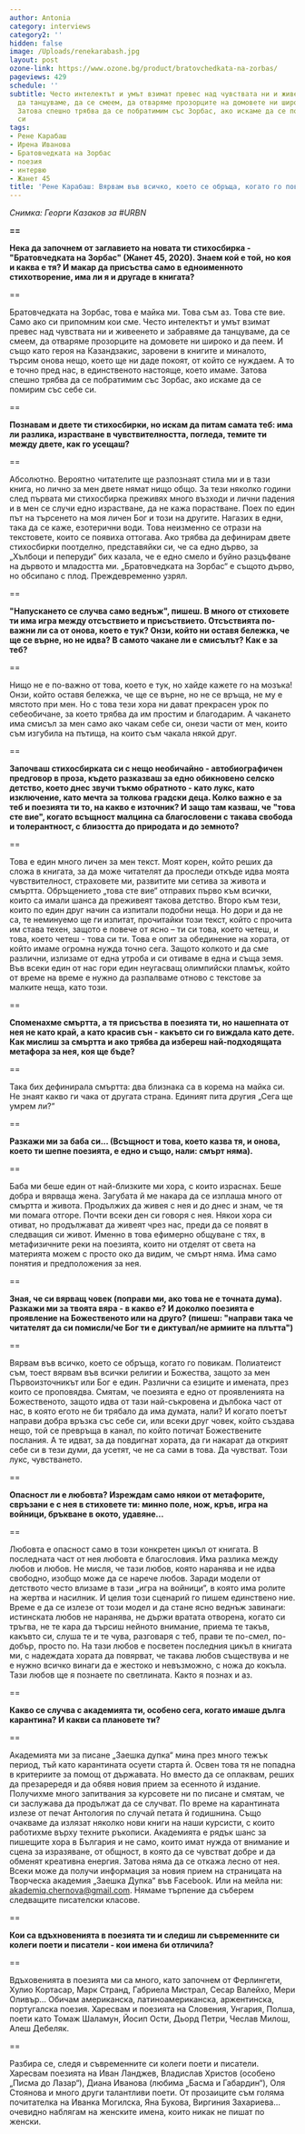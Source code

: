 ```yaml
---
author: Antonia
category: interviews
category2: ''
hidden: false
image: /Uploads/renekarabash.jpg
layout: post
ozone-link: https://www.ozone.bg/product/bratovchedkata-na-zorbas/
pageviews: 429
schedule: ''
subtitle: Често интелектът и умът взимат превес над чувствата ни и живеенето и забравяме
  да танцуваме, да се смеем, да отваряме прозорците на домовете ни широко и да пеем.
  Затова спешно трябва да се побратимим със Зорбас, ако искаме да се помирим със себе
  си
tags:
- Рене Карабаш
- Ирена Иванова
- Братовчедката на Зорбас
- поезия
- интервю
- Жанет 45
title: 'Рене Карабаш: Вярвам във всичко, което се обръща, когато го повикам'
---
```


*Снимка: Георги Казаков за #URBN*

**\==**

**Нека да започнем от заглавието на новата ти стихосбирка - "Братовчедката на Зорбас" (Жанет 45, 2020). Знаем кой е той, но коя и каква е тя? И макар да присъства само в едноименното стихотворение, има ли я и другаде в книгата?**

\==

Братовчедката на Зорбас, това е майка ми. Това съм аз. Това сте вие. Само ако си припомним кои сме. Често интелектът и умът взимат превес над чувствата ни и живеенето и забравяме да танцуваме, да се смеем, да отваряме прозорците на домовете ни широко и да пеем. И също като героя на Казандзакис, заровени в книгите и миналото, търсим онова нещо, което ще ни даде покоят, от който се нуждаем. А то е точно пред нас, в единственото настояще, което имаме. Затова спешно трябва да се побратимим със Зорбас, ако искаме да се помирим със себе си.

\==

**Познавам и двете ти стихосбирки, но искам да питам самата теб: има ли разлика, израстване в чувствителността, погледа, темите ти между двете, как го усещаш?**

\==

Абсолютно. Вероятно читателите ще разпознаят стила ми и в тази книга, но лично за мен двете нямат нищо общо. За тези няколко години след първата ми стихосбирка преживях много възходи и лични падения и в мен се случи едно израстване, да не кажа порастване. Поех по един път на търсенето на моя личен Бог и този на другите. Нагазих в едни, така да се каже, езотерични води. Това неизменно се отрази на текстовете, които се появиха оттогава. Ако трябва да дефинирам двете стихосбирки поотделно, представяйки си, че са едно дърво, за „Хълбоци и пеперуди“ бих казала, че е едно смело и буйно разцъфване на дървото и младостта ми. „Братовчедката на Зорбас“ е същото дърво, но обсипано с плод. Преждевременно узрял.

\==

**"Напускането се случва само веднъж", пишеш. В много от стиховете ти има игра между отсъствието и присъствието. Отсъствията по-важни ли са от онова, което е тук? Онзи, който ни оставя бележка, че ще се върне, но не идва? В самото чакане ли е смисълът? Как е за теб?**

\==

Нищо не е по-важно от това, което е тук, но хайде кажете го на мозъка! Онзи, който оставя бележка, че ще се върне, но не се връща, не му е мястото при мен. Но с това тези хора ни дават прекрасен урок по себеобичане, за което трябва да им простим и благодарим. А чакането има смисъл за мен само ако чакам себе си, онези части от мен, които съм изгубила на пътища, на които съм чакала някой друг.

\==

**Започваш стихосбирката си с нещо необичайно - автобиографичен предговор в проза, където разказваш за едно обикновено селско детство, което днес звучи тъкмо обратното - като лукс, като изключение, като мечта за толкова градски деца. Колко важно е за теб и поезията ти то, на какво е източник? И защо там казваш, че "това сте вие", когато всъщност малцина са благословени с такава свобода и толерантност, с близостта до природата и до земното?**

\==

Това е един много личен за мен текст. Моят корен, който реших да сложа в книгата, за да може читателят да проследи откъде идва моята чувствителност, страховете ми, развитите ми сетива за живота и смъртта. Обръщението „това сте вие“ отправих първо към всички, които са имали шанса да преживеят такова детство. Второ към тези, които по един друг начин са изпитали подобни неща. Но дори и да не са, те неминуемо ще ги изпитат, прочитайки този текст, който с прочита им става техен, защото е повече от ясно – ти си това, което четеш, и това, което четеш - това си ти. Това е опит за обединение на хората, от който имаме огромна нужда точно сега. Защото колкото и да сме различни, излизаме от една утроба и си отиваме в една и съща земя. Във всеки един от нас гори един неугасващ олимпийски пламък, който от време на време е нужно да разпалваме отново с текстове за малките неща, като този.

\==

**Споменахме смъртта, а тя присъства в поезията ти, но нашепната от нея не като край, а като красив сън - какъвто си го виждала като дете. Как мислиш за смъртта и ако трябва да избереш най-подходящата метафора за нея, коя ще бъде?**

\==

Така бих дефинирала смъртта: два близнака са в корема на майка си. Не знаят какво ги чака от другата страна. Единият пита другия „Сега ще умрем ли?“

\==

**Разкажи ми за баба си... (Всъщност и това, което казва тя, и онова, което ти шепне поезията, е едно и също, нали: смърт няма).**

\==

Баба ми беше един от най-близките ми хора, с които израснах. Беше добра и вярваща жена. Загубата й ме накара да се изплаша много от смъртта и живота. Продължих да живея с нея и до днес и знам, че тя ми помага отгоре. Почти всеки ден си говоря с нея. Някои хора си отиват, но продължават да живеят чрез нас, преди да се появят в следващия си живот. Именно в това ефимерно общуване с тях, в метафизичните реки на поезията, които ни отделят от света на материята можем с просто око да видим, че смърт няма. Има само понятия и предположения за нея.

\==

**Зная, че си вярващ човек (поправи ми, ако това не е точната дума). Разкажи ми за твоята вяра - в какво е? И доколко поезията е проявление на Божественото или на друго? (пишеш: "направи така че читателят да си помисли/че Бог ти е диктувал/не армиите на плътта")**

\==

Вярвам във всичко, което се обръща, когато го повикам. Полиатеист съм, тоест вярвам във всички религии и Божества, защото за мен Първоизточникът или Бог е един. Различни са езиците и имената, през които се проповядва. Смятам, че поезията е едно от проявленията на Божественото, защото идва от тази най-съкровена и дълбока част от нас, в която егото не би трябало да има думата, нали? И когато поетът направи добра връзка със себе си, или всеки друг човек, който създава нещо, той се превръща в канал, по който потичат Божествените послания. А те идват, за да повдигнат хората, да ги накарат да открият себе си в тези думи, да усетят, че не са сами в това. Да чувстват. Този лукс, чувстването.

\==

**Опасност ли е любовта? Изреждам само някои от метафорите, свръзани е с нея в стиховете ти: минно поле, нож, кръв, игра на войници, бръкване в окото, удавяне...**

\==

Любовта е опасност само в този конкретен цикъл от книгата. В последната част от нея любовта е благословия. Има разлика между любов и любов. Не мисля, че тази любов, която наранява и не идва свободно, изобщо може да се нарече любов. Заради модели от детството често влизаме в тази „игра на войници“, в която има ролите на жертва и насилник. И целия този сценарий го пишем единствено ние. Време е да се излезе от този модел и да стане ясно веднъж завинаги: истинската любов не наранява, не държи вратата отворена, когато си тръгва, не те кара да търсиш нейното внимание, приема те такъв, какъвто си, слуша те и те чува, разговаря с теб, прави те по-смел, по-добър, просто по. На тази любов е посветен последния цикъл в книгата ми, с надеждата хората да повярват, че такава любов съществува и не е нужно всичко винаги да е жестоко и невъзможно, с ножа до кокъла. Тази любов ще я познаете по светлината. Както я познах и аз.

\==

**Какво се случва с академията ти, особено сега, когато имаше дълга карантина? И какви са плановете ти?**

\==

Академията ми за писане „Заешка дупка“ мина през много тежък период, тъй като карантината осуети старта й. Освен това тя не попадна в критериите за помощ от държавата. Но вместо да се оплаквам, реших да презарередя и да обявя новия прием за есенното й издание. Получихме много запитвания за курсовете ни по писане и смятам, че си заслужава да продължат да се случват. По време на карантината излезе от печат Антология по случай петата й годишнина. Също очакваме да излязат няколко нови книги на наши курсисти, с които работихме върху техните ръкописи. Академията е рядък шанс за пишещите хора в България и не само, които имат нужда от внимание и сцена за изразяване, от общност, в която да се чувстват добре и да обменят креативна енергия. Затова няма да се откажа лесно от нея. Всеки може да получи информация за новия прием на страницата на Творческа академия „Заешка Дупка“ във Facebook. Или на мейла ни: akademiq.chernova@gmail.com. Нямаме търпение да съберем следващите писателски класове.

\==

**Кои са вдъхновенията в поезията ти и следиш ли съвременните си колеги поети и писатели - кои имена би отличила?**

\==

Вдъховенията в поезията ми са много, като започнем от Ферлингети, Хулио Кортасар, Марк Странд, Габриела Мистрал, Сесар Валейхо, Мери Оливър… Обичам американска, латиноамериканска, аржентинска, португалска поезия. Харесвам и поезията на Словения, Унгария, Полша, поети като Томаж Шаламун, Йосип Ости, Дьорд Петри, Чеслав Милош, Алеш Дебеляк.

\==

Разбира се, следя и съвременните си колеги поети и писатели. Харесвам поезията на Иван Ланджев, Владислав Христов (особено „Писма до Лазар“), Диана Иванова (любима „Басма и Габардин“), Оля Стоянова и много други талантливи поети. От прозаиците съм голяма почитателка на Иванка Могилска, Яна Букова, Виргиния Захариева… очевидно наблягам на женските имена, които никак не пишат по женски.